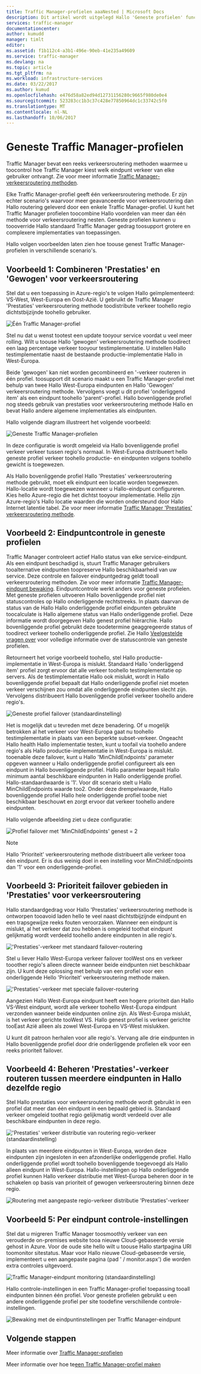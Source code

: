 ```yaml
---
title: Traffic Manager-profielen aaaNested | Microsoft Docs
description: Dit artikel wordt uitgelegd Hallo 'Geneste profielen' functie van Azure Traffic Manager
services: traffic-manager
documentationcenter: 
author: kumudd
manager: timlt
editor: 
ms.assetid: f1b112c4-a3b1-496e-90eb-41e235a49609
ms.service: traffic-manager
ms.devlang: na
ms.topic: article
ms.tgt_pltfrm: na
ms.workload: infrastructure-services
ms.date: 03/22/2017
ms.author: kumud
ms.openlocfilehash: e476d58a82ed94d12731156280c9665f980de0e4
ms.sourcegitcommit: 523283cc1b3c37c428e77850964dc1c33742c5f0
ms.translationtype: MT
ms.contentlocale: nl-NL
ms.lasthandoff: 10/06/2017
---
```

# <a name="nested-traffic-manager-profiles"></a>Geneste Traffic Manager-profielen

Traffic Manager bevat een reeks verkeersroutering methoden waarmee u toocontrol hoe Traffic Manager kiest welk eindpunt verkeer van elke gebruiker ontvangt. Zie voor meer informatie [Traffic Manager-verkeersroutering methoden](traffic-manager-routing-methods.md).

Elke Traffic Manager-profiel geeft één verkeersroutering methode. Er zijn echter scenario's waarvoor meer geavanceerde voor verkeersroutering dan Hallo routering geleverd door een enkele Traffic Manager-profiel. U kunt het Traffic Manager profielen toocombine Hallo voordelen van meer dan één methode voor verkeersroutering nesten. Geneste profielen kunnen u toooverride Hallo standaard Traffic Manager gedrag toosupport grotere en complexere implementaties van toepassingen.

Hallo volgen voorbeelden laten zien hoe toouse genest Traffic Manager-profielen in verschillende scenario's.

## <a name="example-1-combining-performance-and-weighted-traffic-routing"></a>Voorbeeld 1: Combineren 'Prestaties' en 'Gewogen' voor verkeersroutering

Stel dat u een toepassing in Azure-regio's te volgen Hallo geïmplementeerd: VS-West, West-Europa en Oost-Azië. U gebruikt de Traffic Manager 'Prestaties' verkeersroutering methode toodistribute verkeer toohello regio dichtstbijzijnde toohello gebruiker.

![Één Traffic Manager-profiel][4]

Stel nu dat u wenst tootest een update tooyour service voordat u veel meer rolling. Wilt u toouse Hallo 'gewogen' verkeersroutering methode toodirect een laag percentage verkeer tooyour testimplementatie. U instellen Hallo testimplementatie naast de bestaande productie-implementatie Hallo in West-Europa.

Beide 'gewogen' kan niet worden gecombineerd en '-verkeer routeren in één profiel. toosupport dit scenario maakt u een Traffic Manager-profiel met behulp van twee Hallo West-Europa eindpunten en Hallo 'Gewogen' verkeersroutering methode. Vervolgens voegt u dit profiel 'onderliggend item' als een eindpunt toohello 'parent'-profiel. Hallo bovenliggende profiel nog steeds gebruik van prestaties voor verkeersroutering methode Hallo en bevat Hallo andere algemene implementaties als eindpunten.

Hallo volgende diagram illustreert het volgende voorbeeld:

![Geneste Traffic Manager-profielen][2]

In deze configuratie is wordt omgeleid via Hallo bovenliggende profiel verkeer verkeer tussen regio's normaal. In West-Europa distribueert hello geneste profiel verkeer toohello productie- en eindpunten volgens toohello gewicht is toegewezen.

Als Hallo bovenliggende profiel Hallo 'Prestaties' verkeersroutering methode gebruikt, moet elk eindpunt een locatie worden toegewezen. Hallo-locatie wordt toegewezen wanneer u Hallo-eindpunt configureren. Kies hello Azure-regio die het dichtst tooyour implementatie. Hello zijn Azure-regio's Hallo locatie waarden die worden ondersteund door Hallo Internet latentie tabel. Zie voor meer informatie [Traffic Manager 'Prestaties' verkeersroutering methode](traffic-manager-routing-methods.md#performance).

## <a name="example-2-endpoint-monitoring-in-nested-profiles"></a>Voorbeeld 2: Eindpuntcontrole in geneste profielen

Traffic Manager controleert actief Hallo status van elke service-eindpunt. Als een eindpunt beschadigd is, stuurt Traffic Manager gebruikers tooalternative eindpunten toopreserve Hallo beschikbaarheid van uw service. Deze controle en failover eindpuntgedrag geldt tooall verkeersroutering methoden. Zie voor meer informatie [Traffic Manager-eindpunt bewaking](traffic-manager-monitoring.md). Eindpuntcontrole werkt anders voor geneste profielen. Met geneste profielen uitvoeren Hallo bovenliggende profiel niet statuscontroles op Hallo onderliggende rechtstreeks. In plaats daarvan de status van de Hallo Hallo onderliggende profiel eindpunten gebruikte toocalculate is Hallo algemene status van Hallo onderliggende profiel. Deze informatie wordt doorgegeven Hallo genest profiel hiërarchie. Hallo bovenliggende profiel gebruikt deze toodetermine geaggregeerde status of toodirect verkeer toohello onderliggende profiel. Zie Hallo [Veelgestelde vragen over](traffic-manager-FAQs.md#traffic-manager-nested-profiles) voor volledige informatie over de statuscontrole van geneste profielen.

Retourneert het vorige voorbeeld toohello, stel Hallo productie-implementatie in West-Europa is mislukt. Standaard Hallo 'onderliggend item' profiel zorgt ervoor dat alle verkeer toohello testimplementatie op servers. Als de testimplementatie Hallo ook mislukt, wordt in Hallo bovenliggende profiel bepaalt dat Hallo onderliggende profiel niet moeten verkeer verschijnen zou omdat alle onderliggende eindpunten slecht zijn. Vervolgens distribueert Hallo bovenliggende profiel verkeer toohello andere regio's.

![Geneste profiel failover (standaardinstelling)][3]

Het is mogelijk dat u tevreden met deze benadering. Of u mogelijk betrokken al het verkeer voor West-Europa gaat nu toohello testimplementatie in plaats van een beperkte subset-verkeer. Ongeacht Hallo health Hallo implementatie testen, kunt u toofail via toohello andere regio's als Hallo productie-implementatie in West-Europa is mislukt. tooenable deze failover, kunt u Hallo 'MinChildEndpoints' parameter opgeven wanneer u Hallo onderliggende profiel configureert als een eindpunt in Hallo bovenliggende profiel. Hallo parameter bepaalt Hallo minimum aantal beschikbare eindpunten in Hallo onderliggende profiel. Hallo-standaardwaarde is '1'. Voor dit scenario stelt u Hallo MinChildEndpoints waarde too2. Onder deze drempelwaarde, Hallo bovenliggende profiel Hallo hele onderliggende profiel toobe niet beschikbaar beschouwt en zorgt ervoor dat verkeer toohello andere eindpunten.

Hallo volgende afbeelding ziet u deze configuratie:

![Profiel failover met 'MinChildEndpoints' genest = 2][4]

> [!NOTE]
> Hallo 'Prioriteit' verkeersroutering methode distribueert alle verkeer tooa één eindpunt. Er is dus weinig doel in een instelling voor MinChildEndpoints dan '1' voor een onderliggende-profiel.

## <a name="example-3-prioritized-failover-regions-in-performance-traffic-routing"></a>Voorbeeld 3: Prioriteit failover gebieden in 'Prestaties' voor verkeersroutering

Hallo standaardgedrag voor Hallo 'Prestaties' verkeersroutering methode is ontworpen tooavoid laden hello te veel naast dichtstbijzijnde eindpunt en een trapsgewijze reeks fouten veroorzaken. Wanneer een eindpunt is mislukt, al het verkeer dat zou hebben is omgeleid toothat eindpunt gelijkmatig wordt verdeeld toohello andere eindpunten in alle regio's.

!['Prestaties'-verkeer met standaard failover-routering][5]

Stel u liever Hallo West-Europa verkeer failover tooWest ons en verkeer tooother regio's alleen directe wanneer beide eindpunten niet beschikbaar zijn. U kunt deze oplossing met behulp van een profiel voor een onderliggende Hello 'Prioriteit' verkeersroutering methode maken.

!['Prestaties'-verkeer met speciale failover-routering][6]

Aangezien Hallo West-Europa eindpunt heeft een hogere prioriteit dan Hallo VS-West eindpunt, wordt alle verkeer toohello West-Europa eindpunt verzonden wanneer beide eindpunten online zijn. Als West-Europa mislukt, is het verkeer gerichte tooWest VS. Hallo genest profiel is verkeer gerichte tooEast Azië alleen als zowel West-Europa en VS-West mislukken.

U kunt dit patroon herhalen voor alle regio's. Vervang alle drie eindpunten in Hallo bovenliggende profiel door drie onderliggende profielen elk voor een reeks prioriteit failover.

## <a name="example-4-controlling-performance-traffic-routing-between-multiple-endpoints-in-hello-same-region"></a>Voorbeeld 4: Beheren 'Prestaties'-verkeer routeren tussen meerdere eindpunten in Hallo dezelfde regio

Stel Hallo prestaties voor verkeersroutering methode wordt gebruikt in een profiel dat meer dan één eindpunt in een bepaald gebied is. Standaard verkeer omgeleid toothat regio gelijkmatig wordt verdeeld over alle beschikbare eindpunten in deze regio.

!['Prestaties' verkeer distributie van routering regio-verkeer (standaardinstelling)][7]

In plaats van meerdere eindpunten in West-Europa, worden deze eindpunten zijn ingesloten in een afzonderlijke onderliggende profiel. Hallo onderliggende profiel wordt toohello bovenliggende toegevoegd als Hallo alleen eindpunt in West-Europa. Hallo-instellingen op Hallo onderliggende profiel kunnen Hallo verkeer distributie met West-Europa beheren door in te schakelen op basis van prioriteit of gewogen verkeersroutering binnen deze regio.

![Routering met aangepaste regio-verkeer distributie 'Prestaties'-verkeer][8]

## <a name="example-5-per-endpoint-monitoring-settings"></a>Voorbeeld 5: Per eindpunt controle-instellingen

Stel dat u migreren Traffic Manager toosmoothly verkeer van een verouderde on-premises website tooa nieuwe Cloud-gebaseerde versie gehost in Azure. Voor de oude site hello wilt u toouse Hallo startpagina URI toomonitor sitestatus. Maar voor Hallo nieuwe Cloud-gebaseerde versie, implementeert u een aangepaste pagina (pad ' / monitor.aspx') die worden extra controles uitgevoerd.

![Traffic Manager-eindpunt monitoring (standaardinstelling)][9]

Hallo controle-instellingen in een Traffic Manager-profiel toepassing tooall eindpunten binnen één profiel. Voor geneste profielen gebruikt u een andere onderliggende profiel per site toodefine verschillende controle-instellingen.

![Bewaking met de eindpuntinstellingen per Traffic Manager-eindpunt][10]

## <a name="next-steps"></a>Volgende stappen

Meer informatie over [Traffic Manager-profielen](traffic-manager-overview.md)

Meer informatie over hoe te[een Traffic Manager-profiel maken](traffic-manager-create-profile.md)

<!--Image references-->
[1]: ./media/traffic-manager-nested-profiles/figure-1.png
[2]: ./media/traffic-manager-nested-profiles/figure-2.png
[3]: ./media/traffic-manager-nested-profiles/figure-3.png
[4]: ./media/traffic-manager-nested-profiles/figure-4.png
[5]: ./media/traffic-manager-nested-profiles/figure-5.png
[6]: ./media/traffic-manager-nested-profiles/figure-6.png
[7]: ./media/traffic-manager-nested-profiles/figure-7.png
[8]: ./media/traffic-manager-nested-profiles/figure-8.png
[9]: ./media/traffic-manager-nested-profiles/figure-9.png
[10]: ./media/traffic-manager-nested-profiles/figure-10.png
